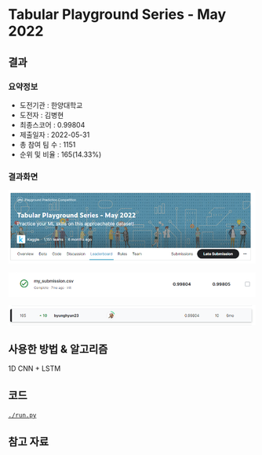 # Tabular Playground Series - May 2022

## 결과

### 요약정보

- 도전기관 : 한양대학교
- 도전자 : 김병현
- 최종스코어 : 0.99804
- 제출일자 : 2022-05-31
- 총 참여 팀 수 : 1151
- 순위 및 비율 : 165(14.33%)

### 결과화면

![title](./img/title.PNG)

![score](./img/score.PNG)

![leaderboard](./img/leaderboard.PNG)

## 사용한 방법 & 알고리즘

1D CNN + LSTM

## 코드

[`./run.py`](./run.py)

## 참고 자료

